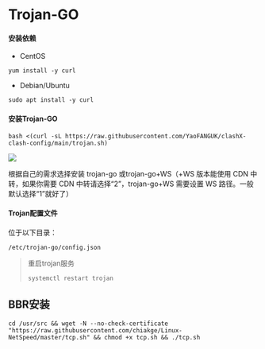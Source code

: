 # Trojan-GO

#### 安装依赖

- CentOS

```
yum install -y curl
```

- Debian/Ubuntu

```
sudo apt install -y curl
```

#### 安装Trojan-GO

```
bash <(curl -sL https://raw.githubusercontent.com/YaoFANGUK/clashX-clash-config/main/trojan.sh)
```

<img src="https://z3.ax1x.com/2021/08/31/hUix41.png">



根据自己的需求选择安装 trojan-go 或trojan-go+WS（+WS 版本能使用 CDN 中转，如果你需要 CDN 中转请选择“2”，trojan-go+WS 需要设置 WS 路径。一般默认选择“1”就好了）



#### Trojan配置文件

位于以下目录：

```
/etc/trojan-go/config.json
```



>  重启trojan服务
>
> ```
> systemctl restart trojan
> ```





## BBR安装

```
cd /usr/src && wget -N --no-check-certificate "https://raw.githubusercontent.com/chiakge/Linux-NetSpeed/master/tcp.sh" && chmod +x tcp.sh && ./tcp.sh
```
